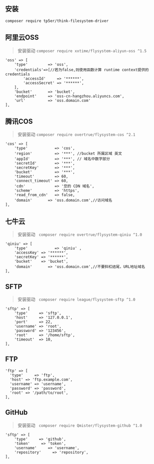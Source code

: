 

## 安装

~~~~
composer require tp5er/think-filesystem-driver
~~~~


## 阿里云OSS

> 安装驱动 `composer require xxtime/flysystem-aliyun-oss ^1.5`

~~~
'oss' => [
    'type'         => 'oss',
    'credentials'=>[//若为false,则使用函数计算 runtime context提供的 credentials
        'accessId'     => '******',
        'accessSecret' => '******',
    ],
    'bucket'       => 'bucket',
    'endpoint'     => 'oss-cn-hangzhou.aliyuncs.com',
    'url'          => 'oss.domain.com'
],
~~~

## 腾讯COS

> 安装驱动 `composer require overtrue/flysystem-cos ^2.1`

~~~
'cos' => [
    'type'            => 'cos',
    'region'          => '***', //bucket 所属区域 英文
    'appId'           => '***', // 域名中数字部分
    'secretId'        => '***',
    'secretKey'       => '***',
    'bucket'          => '***',
    'timeout'         => 60,
    'connect_timeout' => 60,
    'cdn'             => '您的 CDN 域名',
    'scheme'          => 'https',
    'read_from_cdn'   => false,
    'domain'       => 'oss.domain.com',//访问域名
],
~~~

## 七牛云

> 安装驱动 ` composer require overtrue/flysystem-qiniu ^1.0`

~~~
'qiniu' => [
    'type'            => 'qiniu' ,
    'accessKey' => '******',
    'secretKey' => '******',
    'bucket'    => 'bucket',
    'domain'       => 'oss.domain.com',//不要斜杠结尾，URL地址域名
],
~~~

## SFTP

> 安装驱动 ` composer require league/flysystem-sftp ^1.0`

~~~
'sftp' => [
    'type'     => 'sftp',
    'host'     => '127.0.0.1',
    'port'     => 22,
    'username' => 'root',
    'password' => '123456',
    'root'     => '/home/sftp',
    'timeout'  => 10,
],
~~~

## FTP

~~~
'ftp' => [
  'type'     => 'ftp',
  'host' => 'ftp.example.com',
  'username' => 'username',
  'password' => 'password',
  'root' => '/path/to/root',
],
~~~

## GitHub

> 安装驱动 ` composer require Qmister/flysystem-github ^1.0`

~~~
'sftp' => [
    'type'     => 'github',
    'token'     => 'token',
    'username'     => 'username',
    'repository'     => 'repository',
],
~~~
